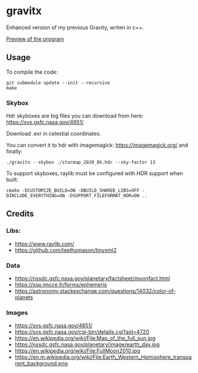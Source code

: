 # gravitx
Enhanced version of my previous Gravity, writen in c++.

[Preview of the program](http://rf38.ddns.net/static/gravitx.gif)


## Usage
To compile the code:
```
git submodule update --init --recursive 
make
```

### Skybox

Hdr skyboxes are big files you can download from here: https://svs.gsfc.nasa.gov/4851/

Download .exr in celestial coordinates.

You can convert it to hdr with imagemagick: https://imagemagick.org/
and finally:
```
./gravitx --skybox ./starmap_2020_8k.hdr --sky-factor 13
```

To support skyboxes, raylib must be configured with HDR support when built:
```
cmake -DCUSTOMIZE_BUILD=ON -DBUILD_SHARED_LIBS=OFF -DINCLUDE_EVERYTHING=ON -DSUPPORT_FILEFORMAT_HDR=ON ..
```


## Credits 

### Libs:
- https://www.raylib.com/
- https://github.com/leethomason/tinyxml2

### Data
- https://nssdc.gsfc.nasa.gov/planetary/factsheet/moonfact.html
- https://ssp.imcce.fr/forms/ephemeris
- https://astronomy.stackexchange.com/questions/14032/color-of-planets

### Images
- https://svs.gsfc.nasa.gov/4851/
- https://svs.gsfc.nasa.gov/cgi-bin/details.cgi?aid=4720
- https://en.wikipedia.org/wiki/File:Map_of_the_full_sun.jpg
- https://nssdc.gsfc.nasa.gov/planetary/image/earth_day.jpg
- https://en.wikipedia.org/wiki/File:FullMoon2010.jpg
- https://en.m.wikipedia.org/wiki/File:Earth_Western_Hemisphere_transparent_background.png